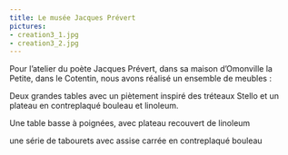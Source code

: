 ```yaml
---
title: Le musée Jacques Prévert
pictures:
- creation3_1.jpg
- creation3_2.jpg
---
```

Pour l’atelier du poète Jacques Prévert, dans sa maison d’Omonville la Petite, dans le Cotentin, nous avons réalisé un ensemble de meubles :

Deux grandes tables avec un piètement inspiré des tréteaux Stello et un plateau en contreplaqué bouleau et linoleum.

Une table basse à poignées, avec plateau recouvert de linoleum

une série de tabourets avec assise carrée en contreplaqué bouleau

<!-- more -->


